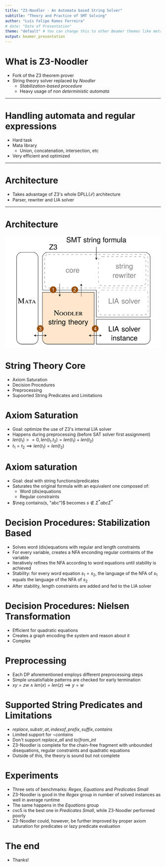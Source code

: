 ```yaml
---
title: "Z3-Noodler - An Automata based String Solver"
subtitle: "Theory and Practice of SMT Solving"
author: "Luís Felipe Ramos Ferreira"
# date: "Date of Presentation"
theme: "default" # You can change this to other Beamer themes like metropolis, Madrid, etc.
output: beamer_presentation
---
```


# What is Z3-Noodler

- Fork of the Z3 theorem prover
- String theory solver replaced by *Noodler*
  - *Stabilization-based procedure*
  - Heavy usage of *non deterministic automata*

---

# Handling automata and regular expressions

- Hard task
- Mata library
  - Union, concatenation, intersection, etc
- Very efficient and optimized

---

# Architecture

- Takes advantage of Z3's whole DPLL($\mathcal{T}$) architecture
- Parser, rewriter and LIA solver

---

# Architecture
  
![Z3-Noodler architecture](images/arch.png)

# String Theory Core

- Axiom Saturation
- Decision Procedures
- Preprocessing
- Supoorted String Predicates and Limitations

# Axiom Saturation

- Goal: optimize the use of Z3's internal LIA solver
- Happens during preprocessing (before SAT solver first assignment)
- $len(t_1) >= 0, len(t_1.t_2) = len(t_1) + len(t_2)$
- $t_1 = t_2 \implies len(t_1) = len(t_2)$

# Axiom saturation

- Goal: deal with string functions/predicates
- Saturates the original formula with an equivalent one composed of:
  - Word (dis)equations
  - Regular constraints
- $\neg contains(s, "abc")$ becomes $s \notin \Sigma^*abc\Sigma^*$

# Decision Procedures: Stabilization Based

- Solves word (dis)equations with regular and length constraints
- For every variable, creates a NFA enconding regular contraints of the variable
- Iteratively refines the NFA according to word equations until stability is achieved
- Stability: for every word equation $s_1 = s_2$, the language of the NFA of $s_1$ equals the language of the NFA
of $s_2$
- After stability, length constraints are added and fed to the LIA solver

# Decision Procedures: Nielsen Transformation

- Efficient for quadratic equations
- Creates a graph encoding the system and reason about it
- Complex

# Preprocessing

- Each DP aforementioned employs different preprocessing steps
- Simple unsatisfiable patterns are checked for early termination
- $xy = zw \land len(x) = len(z) \implies y = w$

# Supported String Predicates and Limitations

- $replace, substr, at, indexof, prefix, suffix, contains$
- Limited support for $\neg contains$
- Don't support $replace\_all$ and $to/from\_int$
- Z3-Noodler is complete for the chain-free fragment with unbounded disequations, regular constraints and quadratic equations
- Outside of this, the theory is sound but not complete

# Experiments

- Three sets of benchmarks: *Regex*, *Equations* and *Predicates Small*
- Z3-Noodler is good in the *Regex* group in number of solved instances as well in average runtime
- The same happens in the *Equations* group
- cvc5 is the best one in *Predicates Small*, while Z3-Noodler performed poorly
- Z3-Noodler could, however, be further improved by proper axiom saturation for predicates or lazy predicate evaluation

# The end

- Thanks!
